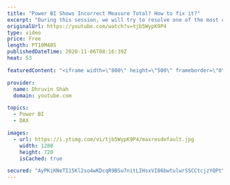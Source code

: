 ```yaml
---
title: "Power BI Shows Incorrect Measure Total? How to fix it?"
excerpt: "During this session, we will try to resolve one of the most common issues that occur in Power BI Desktop which is Incorrect Measure Total issue for table or matrix visual. Sometimes, we have multiple tables in our report and we have prepared some DAX expression to calculate some values in our report."
originalUrl: https://youtube.com/watch?v=tjb5WypK9P4
type: video
price: Free
length: PT10M40S
publishedDateTime: 2020-11-06T08:16:39Z
heat: 53

featuredContent: "<iframe width=\"800\" height=\"500\" frameborder=\"0\" src=\"https://www.youtube.com/embed/tjb5WypK9P4\" allow=\"accelerometer; autoplay; encrypted-media; gyroscope; picture-in-picture\" allowfullscreen></iframe>"

provider:
  name: Dhruvin Shah
  domain: youtube.com

topics:
  - Power BI
  - DAX

images:
  - url: https://i.ytimg.com/vi/tjb5WypK9P4/maxresdefault.jpg
    width: 1280
    height: 720
    isCached: true

secured: "AyPKiKNeTI15Kl2so4wKDcqR9BSu7nitLIHsxVI86bwtulwrSSCCtcjzYQPtYXfLvHrAwBVuvDOlO56YZInnSyDrfhrIxTF61FwSz1EKMR4eU39O/gcKkZ2jZJDkmrtmyYD1HxyHmEy9ExuObx1VXfghiyG7vFBEv2M/Ivg7os88OkVSZ30tkcmEGDnhmm0Iwa2Tx9jsBiHkT1zfbpUOHPbPbIn/c6LOeaOgIS2j2VI3dyh8lqHyOo8Dr2IFFNRPbm65IqccJrp/dTV1ROQjsrEm8cBC99E6KtTkBf8vCGCfdWaUVgrHD7y4/chcYVFLV7Q/K1KxF/ynULkk62b8M7MWrMX1WYGwujZqFdVj8t/vZZMPmzV029IH+DZQEpAeUIz+WtbKxNPMMb70kKqsw/CvcLaLiHBAxjrTUe82Xw0=;tfn3Y6zyCG2CGdn3spsQOQ=="
---
```


